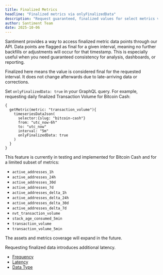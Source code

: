 ```yaml
---
title: Finalized Metrics
headline: "Finalized metrics via onlyFinalizedData"
description: "Request guaranteed, finalized values for select metrics via the onlyFinalizedData flag in our GraphQL API."
author: Santiment Team
date: 2025-10-06
---
```


Santiment provides a way to access finalized metric data points through our API.
Data points are flagged as final for a given interval, meaning no further backfills or adjustments will occur for that timestamp. This is especially useful when you need guaranteed consistency for analysis, dashboards, or reporting.

<Notebox type="openBook">
Finalized here means the value is considered final for the requested interval. It does not change afterwards due to late-arriving data or corrections.
</Notebox>

<Resource title="How to request finalized data">

Set `onlyFinalizedData: true` in your GraphQL query. For example, requesting daily finalized Transaction Volume for Bitcoin Cash:

```graphql-explorer
{
  getMetric(metric: "transaction_volume"){
    timeseriesDataJson(
      selector:{slug: "bitcoin-cash"}
      from: "utc_now-6h"
      to: "utc_now"
      interval: "5m"
      onlyFinalizedData: true
    )
  }
}
```


</Resource>

<Resource title="Supported scope (WIP)">

This feature is currently in testing and implemented for Bitcoin Cash and for a limited subset of metrics:

- `active_addresses_1h`
- `active_addresses_24h`
- `active_addresses_30d`
- `active_addresses_7d`
- `active_addresses_delta_1h`
- `active_addresses_delta_24h`
- `active_addresses_delta_30d`
- `active_addresses_delta_7d`
- `nvt_transaction_volume`
- `stack_age_consumed_5min`
- `transaction_volume`
- `transaction_volume_5min`

The assets and metrics coverage will expand in the future.

</Resource>

<Notebox type="exclamation">
Requesting finalized data introduces additional latency.
</Notebox>

<Resource title="Related reading">

- [Frequency](/metrics/details/frequency)
- [Latency](/metrics/details/latency)
- [Data Type](/metrics/details/data-type)

</Resource>

